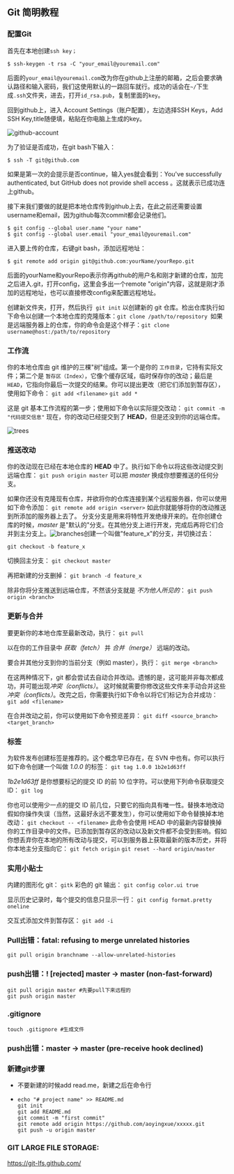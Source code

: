 ## Git 简明教程

### 配置Git

首先在本地创建`ssh key；`

```
$ ssh-keygen -t rsa -C "your_email@youremail.com"
```

后面的`your_email@youremail.com`改为你在github上注册的邮箱，之后会要求确认路径和输入密码，我们这使用默认的一路回车就行。成功的话会在`~/`下生成`.ssh`文件夹，进去，打开`id_rsa.pub`，复制里面的`key`。

回到github上，进入 Account Settings（账户配置），左边选择SSH Keys，Add SSH Key,title随便填，粘贴在你电脑上生成的key。

![github-account](http://www.runoob.com/wp-content/uploads/2014/05/github-account.jpg)

为了验证是否成功，在git bash下输入：

```
$ ssh -T git@github.com
```

如果是第一次的会提示是否continue，输入yes就会看到：You've successfully authenticated, but GitHub does not provide shell access 。这就表示已成功连上github。

接下来我们要做的就是把本地仓库传到github上去，在此之前还需要设置username和email，因为github每次commit都会记录他们。

```
$ git config --global user.name "your name"
$ git config --global user.email "your_email@youremail.com"
```

进入要上传的仓库，右键git bash，添加远程地址：

```
$ git remote add origin git@github.com:yourName/yourRepo.git
```

后面的yourName和yourRepo表示你再github的用户名和刚才新建的仓库，加完之后进入.git，打开config，这里会多出一个remote "origin"内容，这就是刚才添加的远程地址，也可以直接修改config来配置远程地址。

创建新文件夹，打开，然后执行` git init` 以创建新的 git 仓库。检出仓库执行如下命令以创建一个本地仓库的克隆版本：`git clone /path/to/repository `如果是远端服务器上的仓库，你的命令会是这个样子：`git clone username@host:/path/to/repository`

### 工作流

你的本地仓库由 git 维护的三棵"树"组成。第一个是你的 `工作目录`，它持有实际文件；第二个是 `暂存区（Index）`，它像个缓存区域，临时保存你的改动；最后是 `HEAD`，它指向你最后一次提交的结果。你可以提出更改（把它们添加到暂存区），使用如下命令： `git add <filename>` `git add *` 

这是 git 基本工作流程的第一步；使用如下命令以实际提交改动： `git commit -m "代码提交信息"` 现在，你的改动已经提交到了 **HEAD**，但是还没到你的远端仓库。

![trees](http://www.runoob.com/wp-content/uploads/2014/05/trees.png)

### 推送改动

你的改动现在已经在本地仓库的 **HEAD** 中了。执行如下命令以将这些改动提交到远端仓库： `git push origin master` 可以把 *master* 换成你想要推送的任何分支。   

如果你还没有克隆现有仓库，并欲将你的仓库连接到某个远程服务器，你可以使用如下命令添加： `git remote add origin <server>` 如此你就能够将你的改动推送到所添加的服务器上去了。 分支分支是用来将特性开发绝缘开来的。在你创建仓库的时候，*master* 是"默认的"分支。在其他分支上进行开发，完成后再将它们合并到主分支上。![branches](http://www.runoob.com/wp-content/uploads/2014/05/branches.png)创建一个叫做"feature_x"的分支，并切换过去： 

`git checkout -b feature_x` 

切换回主分支： `git checkout master` 

再把新建的分支删掉： `git branch -d feature_x` 

除非你将分支推送到远端仓库，不然该分支就是 *不为他人所见的*： `git push origin <branch>`

### 更新与合并

要更新你的本地仓库至最新改动，执行： `git pull` 

以在你的工作目录中 *获取（fetch）* 并 *合并（merge）* 远端的改动。 

要合并其他分支到你的当前分支（例如 master），执行： `git merge <branch>` 

在这两种情况下，git 都会尝试去自动合并改动。遗憾的是，这可能并非每次都成功，并可能出现*冲突（conflicts）*。 这时候就需要你修改这些文件来手动合并这些*冲突（conflicts）*。改完之后，你需要执行如下命令以将它们标记为合并成功： `git add <filename>` 

在合并改动之前，你可以使用如下命令预览差异： `git diff <source_branch> <target_branch>`

### 标签

为软件发布创建标签是推荐的。这个概念早已存在，在 SVN 中也有。你可以执行如下命令创建一个叫做 *1.0.0* 的标签： `git tag 1.0.0 1b2e1d63ff` 

*1b2e1d63ff* 是你想要标记的提交 ID 的前 10 位字符。可以使用下列命令获取提交 ID： `git log` 

你也可以使用少一点的提交 ID 前几位，只要它的指向具有唯一性。替换本地改动假如你操作失误（当然，这最好永远不要发生），你可以使用如下命令替换掉本地改动： `git checkout -- <filename>` 此命令会使用 HEAD 中的最新内容替换掉你的工作目录中的文件。已添加到暂存区的改动以及新文件都不会受到影响。假如你想丢弃你在本地的所有改动与提交，可以到服务器上获取最新的版本历史，并将你本地主分支指向它： `git fetch origin` `git reset --hard origin/master`

### 实用小贴士

内建的图形化 git： `gitk` 彩色的 git 输出： `git config color.ui true` 

显示历史记录时，每个提交的信息只显示一行： `git config format.pretty oneline` 

交互式添加文件到暂存区： `git add -i`





### Pull出错：fatal: refusing to merge unrelated histories

```shell
git pull origin branchname --allow-unrelated-histories
```



### push出错：! [rejected] master -> master (non-fast-forward)

```shell
git pull origin master #先要pull下来远程的
git push origin master
```



### .gitignore

```shell
touch .gitignore #生成文件
```



### push出错：master -> master (pre-receive hook declined)

### 新建git步骤

- 不要新建的时候add read.me，新建之后在命令行

- ```shell
  echo "# project name" >> README.md
  git init
  git add README.md
  git commit -m "first commit"
  git remote add origin https://github.com/aoyingxue/xxxxx.git
  git push -u origin master
  ```

### GIT LARGE FILE STORAGE:

https://git-lfs.github.com/